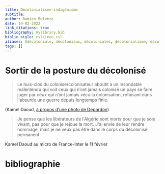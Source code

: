 ```yaml
---
title: Décolonialisme-indigénisme
subtitle:
author: Damien Belvèze
date: 14-02-2022
link_citations: true
bibliography: mylibrary.bib
biblio_style: csl\ieee.csl
aliases: [décoloniale, décoloniaux, décoloniales, décolonialisme, décoloniser, décolonialiste]
tags: []
---
```


# Sortir de la posture du décolonisé

> Le huis-clos du colonisé/colonisateur aboutit à un insondable malentendu qui voit ceux qui n’ont jamais colonisé un pays se faire juger par ceux qui n’ont jamais vécu la colonisation, refaisant dans l'absurde une guerre depuis longtemps finie.

(Kamel Daoud, [à propos d'une photo de Depardon](https://twitter.com/daoud_kamel/status/1491166148960079874))

> Je pense que les libérateurs de l'Algérie sont morts pour que je sois vivant, pas pour que je rejoue la mort. J'ai envie de leur rendre hommage, mais je ne veux pas être dans le corps du décolonisé permanent

Kamel Daoud au micro de France-Inter le 11 février






# bibliographie

